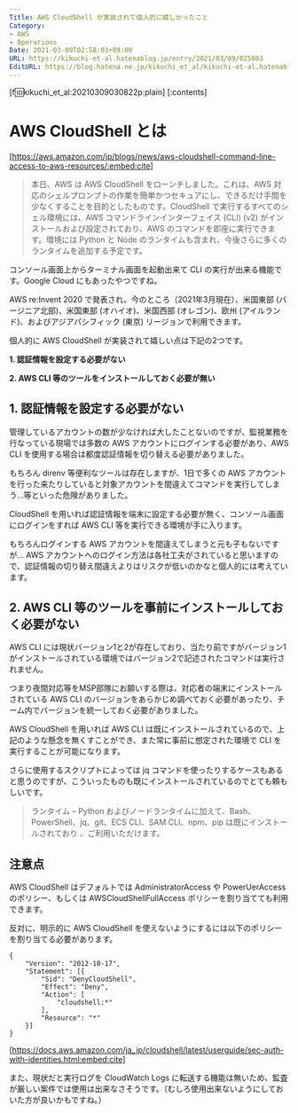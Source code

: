 ```yaml
---
Title: AWS CloudShell が実装されて個人的に嬉しかったこと
Category:
- AWS
- Operations
Date: 2021-03-09T02:58:03+09:00
URL: https://kikuchi-et-al.hatenablog.jp/entry/2021/03/09/025803
EditURL: https://blog.hatena.ne.jp/kikuchi_et_al/kikuchi-et-al.hatenablog.jp/atom/entry/26006613701040113
---
```


[f:id:kikuchi_et_al:20210309030822p:plain]
[:contents]

#  AWS CloudShell とは
[https://aws.amazon.com/jp/blogs/news/aws-cloudshell-command-line-access-to-aws-resources/:embed:cite]

> 本日、AWS は AWS CloudShell をローンチしました。これは、AWS 対応のシェルプロンプトの作業を簡単かつセキュアにし、できるだけ手間を少なくすることを目的としたものです。CloudShell で実行するすべてのシェル環境には、AWS コマンドラインインターフェイス (CLI) (v2) がインストールおよび設定されており、AWS のコマンドを即座に実行できます。環境には Python と Node のランタイムも含まれ、今後さらに多くのランタイムを追加する予定です。

コンソール画面上からターミナル画面を起動出来て CLI の実行が出来る機能です。Google Cloud にもあったやつですね。

AWS re:Invent 2020 で発表され、今のところ（2021年3月現在）、米国東部 (バージニア北部)、米国東部 (オハイオ)、米国西部 (オレゴン)、欧州 (アイルランド)、およびアジアパシフィック (東京) リージョンで利用できます。

個人的に AWS CloudShell が実装されて嬉しい点は下記の2つです。

<b>1. 認証情報を設定する必要がない</b>


<b>2. AWS CLI 等のツールをインストールしておく必要が無い</b>

## 1. 認証情報を設定する必要がない

管理しているアカウントの数が少なければ大したことないのですが、監視業務を行なっている現場では多数の AWS アカウントにログインする必要があり、AWS CLI を使用する場合は都度認証情報を切り替える必要がありました。

もちろん direnv 等便利なツールは存在しますが、1日で多くの AWS アカウントを行った来たりしていると対象アカウントを間違えてコマンドを実行してしまう…等といった危険がありました。

CloudShell を用いれば認証情報を端末に設定する必要が無く、コンソール画面にログインをすれば AWS CLI 等を実行できる環境が手に入ります。

もちろんログインする AWS アカウントを間違えてしまうと元も子もないですが… AWS アカウントへのログイン方法は各社工夫がされていると思いますので、認証情報の切り替え間違えよりはリスクが低いのかなと個人的には考えています。

## 2. AWS CLI 等のツールを事前にインストールしておく必要がない

AWS CLI には現状バージョン1と2が存在しており、当たり前ですがバージョン1がインストールされている環境ではバージョン2で記述されたコマンドは実行されません。

つまり夜間対応等をMSP部隊にお願いする際は、対応者の端末にインストールされている AWS CLI のバージョンをあらかじめ調べておく必要があったり、チーム内でバージョンを統一しておく必要がありました。

AWS CloudShell を用いれば AWS CLI は既にインストールされているので、上記のような懸念を無くすことができ、また常に事前に想定された環境で CLI を実行することが可能になります。

さらに使用するスクリプトによっては jq コマンドを使ったりするケースもあると思うのですが、こういったものも既にインストールされているのでとても頼もしいです。

> ランタイム – Python およびノードランタイムに加えて、Bash、PowerShell、jq、git、ECS CLI、SAM CLI、npm、pip は既にインストールされており 、ご利用いただけます。

## 注意点

AWS CloudShell はデフォルトでは AdministratorAccess や PowerUerAccess のポリシー、もしくは AWSCloudShellFullAccess ポリシーを割り当てても利用できます。

反対に、明示的に AWS CloudShell を使えないようにするには以下のポリシーを割り当てる必要があります。

```
{
    "Version": "2012-10-17",
    "Statement": [{
        "Sid": "DenyCloudShell",
        "Effect": "Deny",
        "Action": [
            "cloudshell:*"
        ],
        "Resource": "*"
    }]
}
```

[https://docs.aws.amazon.com/ja_jp/cloudshell/latest/userguide/sec-auth-with-identities.html:embed:cite]

また、現状だと実行ログを CloudWatch Logs に転送する機能は無いため、監査が厳しい案件では使用は出来なさそうです。（むしろ使用出来ないようにしておいた方が良いかもですね。）
